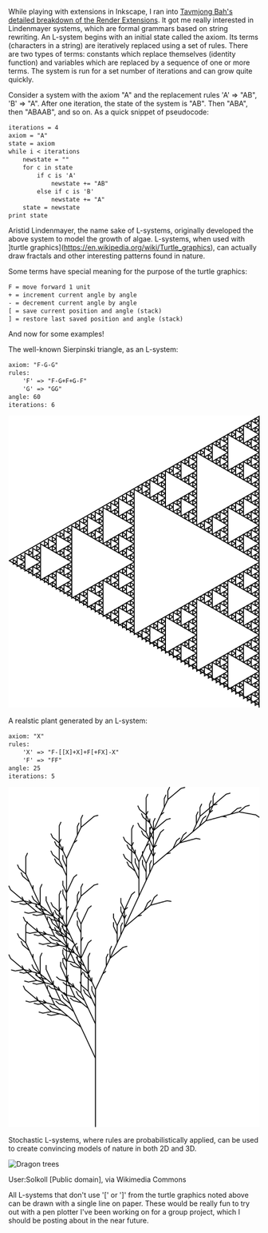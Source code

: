 While playing with extensions in Inkscape, I ran into [Tavmjong Bah's detailed breakdown of the Render Extensions](http://tavmjong.free.fr/INKSCAPE/MANUAL/html/Extensions-Render.html). It got me really interested in Lindenmayer systems, which are formal grammars based on string rewriting. An L-system begins with an initial state called the axiom. Its terms (characters in a string) are iteratively replaced using a set of rules. There are two types of terms: constants which replace themselves (identity function) and variables which are replaced by a sequence of one or more terms. The system is run for a set number of iterations and can grow quite quickly.

Consider a system with the axiom "A" and the replacement rules 'A' => "AB", 'B' => "A". After one iteration, the state of the system is "AB". Then "ABA", then "ABAAB", and so on. As a quick snippet of pseudocode:

```
iterations = 4
axiom = "A"
state = axiom
while i < iterations
    newstate = ""
    for c in state
        if c is 'A'
            newstate += "AB"
        else if c is 'B'
            newstate += "A"
    state = newstate
print state
```

Aristid Lindenmayer, the name sake of L-systems, originally developed the above system to model the growth of algae. L-systems, when used with ]turtle graphics](https://en.wikipedia.org/wiki/Turtle_graphics), can actually draw fractals and other interesting patterns found in nature.

Some terms have special meaning for the purpose of the turtle graphics:
```
F = move forward 1 unit
+ = increment current angle by angle
- = decrement current angle by angle
[ = save current position and angle (stack)
] = restore last saved position and angle (stack)
```

And now for some examples! 

The well-known Sierpinski triangle, as an L-system:
```
axiom: "F-G-G"
rules:
    'F' => "F-G+F+G-F"
    'G' => "GG"
angle: 60
iterations: 6
```
![Sierpinski Triangle](/files/sierpinski.svg)


A realstic plant generated by an L-system:
```
axiom: "X"
rules:
    'X' => "F-[[X]+X]+F[+FX]-X"
    'F' => "FF"
angle: 25
iterations: 5
```
![Plant](/files/plant.svg)

Stochastic L-systems, where rules are probabilistically applied, can be used to create convincing models of nature in both 2D and 3D.

![Dragon trees](https://upload.wikimedia.org/wikipedia/commons/7/74/Dragon_trees.jpg)

User:Solkoll [Public domain], via Wikimedia Commons


All L-systems that don't use '[' or ']' from the turtle graphics noted above can be drawn with a single line on paper. These would be really fun to try out with a pen plotter I've been working on for a group project, which I should be posting about in the near future.

